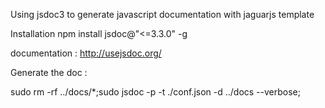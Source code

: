 Using jsdoc3 to generate javascript documentation with jaguarjs template

Installation
    npm install jsdoc@"<=3.3.0" -g

documentation :
    http://usejsdoc.org/

Generate the doc :

sudo rm -rf ../docs/*;sudo jsdoc -p -t ./conf.json -d ../docs --verbose;